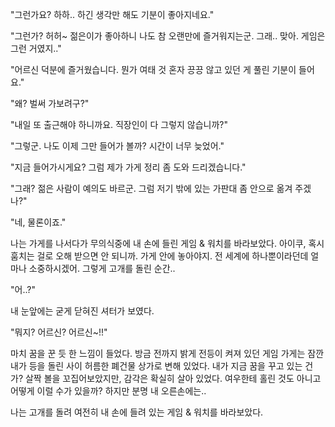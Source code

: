 "그런가요? 하하.. 하긴 생각만 해도 기분이 좋아지네요."

"그런가? 허허~ 젊은이가 좋아하니 나도 참 오랜만에 즐거워지는군. 그래.. 맞아. 게임은 그런 거였지.."

"어르신 덕분에 즐거웠습니다. 뭔가 여태 것 혼자 끙끙 않고 있던 게 풀린 기분이 들어요."

"왜? 벌써 가보려구?"

"내일 또 출근해야 하니까요. 직장인이 다 그렇지 않습니까?"

"그렇군. 나도 이제 그만 들어가 볼까? 시간이 너무 늦었어."

"지금 들어가시게요? 그럼 제가 가게 정리 좀 도와 드리겠습니다."

"그래? 젊은 사람이 예의도 바르군. 그럼 저기 밖에 있는 가판대 좀 안으로 옮겨 주겠나?"

"네, 물론이죠."

나는 가게를 나서다가 무의식중에 내 손에 들린 게임 & 워치를 바라보았다. 아이쿠, 혹시 훔치는 걸로 오해 받으면 안 되니까. 가게 안에 놓아야지. 전 세계에 하나뿐이라던데 얼마나 소중하시겠어. 그렇게 고개를 돌린 순간..

"어..?"

내 눈앞에는 굳게 닫혀진 셔터가 보였다.

"뭐지? 어르신? 어르신~!!"

마치 꿈을 꾼 듯 한 느낌이 들었다. 방금 전까지 밝게 전등이 켜져 있던 게임 가게는 잠깐 내가 등을 돌린 사이 허름한 폐건물 상가로 변해 있었다. 내가 지금 꿈을 꾸고 있는 건가? 살짝 볼을 꼬집어보았지만, 감각은 확실히 살아 있었다. 여우한테 홀린 것도 아니고 어떻게 이럴 수가 있을까? 하지만 분명 내 오른손에는..

나는 고개를 돌려 여전히 내 손에 들려 있는 게임 & 워치를 바라보았다. 